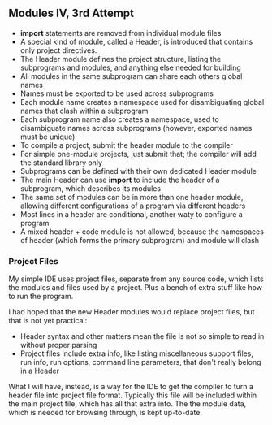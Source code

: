 ## Modules IV, 3rd Attempt

* **import** statements are removed from individual module files
* A special kind of module, called a Header, is introduced that contains only project directives.
* The Header module defines the project structure, listing the subprograms and modules, and anything else needed for building
* All modules in the same subprogram can share each others global names
* Names must be exported to be used across subprograms
* Each module name creates a namespace used for disambiguating global names that clash within a subprogram
* Each subprogram name also creates a namespace, used to disambiguate names across subprograms (however, exported names must be unique)
* To compile a project, submit the header module to the compiler
* For simple one-module projects, just submit that; the compiler will add the standard library only
* Subprograms can be defined with their own dedicated Header module
* The main Header can use **import** to include the header of a subprogram, which describes its modules
* The same set of modules can be in more than one header module, allowing different configurations of a program via different headers
* Most lines in a header are conditional, another waty to configure a program
* A mixed header + code module is not allowed, because the namespaces of header (which forms the primary subprogram) and module will clash

### Project Files

My simple IDE uses project files, separate from any source code, which lists the modules and files used by a project. Plus a bench of extra stuff like how to run the program.

I had hoped that the new Header modules would replace project files, but that is not yet practical:

* Header syntax and other matters mean the file is not so simple to read in without proper parsing
* Project files include extra info, like listing miscellaneous support files, run info, run options, command line parameters, that don't really belong in a Header

What I will have, instead, is a way for the IDE to get the compiler to turn a header file into project file format. Typically this file will be included within the main project file, which has all that extra info. The the module data, which is needed for browsing through, is kept up-to-date.

